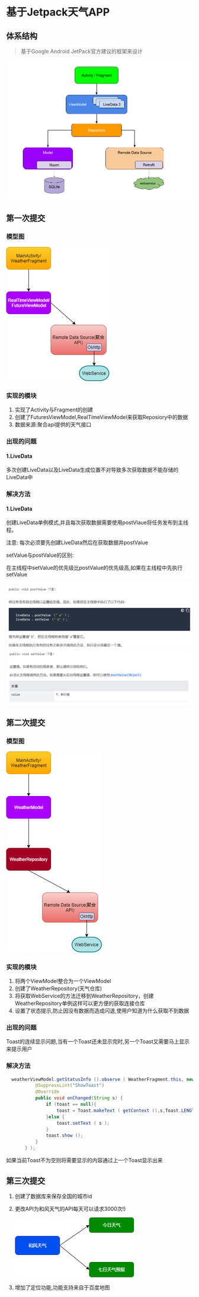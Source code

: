 # 基于Jetpack天气APP
## 体系结构

> 基于Google Android JetPack官方建议的框架来设计

![模型](https://raw.githubusercontent.com/1122pcd1122/My-picture/master/weatherApp/final-architecture.png)

## 第一次提交

### 模型图

​																				<img src="https://raw.githubusercontent.com/1122pcd1122/My-picture/master/weatherApp/%E7%AC%AC%E4%B8%80%E6%AC%A1%E6%A8%A1%E5%9E%8B%E5%9B%BE.png" alt="模型图"  />  



### 实现的模块

1. 实现了Activity与Fragment的创建
2. 创建了FuturesViewModel,RealTimeViewModel来获取Reposiory中的数据
3. 数据来源:聚合api提供的天气接口

### 出现的问题

#### 1.LiveData

多次创建LiveData以及LiveData生成位置不对导致多次获取数据不能存储的LiveData中

### 解决方法

#### 1.LiveData

创建LiveData单例模式,并且每次获取数据需要使用postVlaue将任务发布到主线程。

注意: 每次必须要先创建LiveData然后在获取数据并postValue

setValue与postValue的区别:

在主线程中setValue的优先级比postValue的优先级高,如果在主线程中先执行setValue

<img src="https://raw.githubusercontent.com/1122pcd1122/My-picture/master/weatherApp/postValue.png" alt="postValue" style="zoom:80%;" />

<img src="https://raw.githubusercontent.com/1122pcd1122/My-picture/master/weatherApp/setValue.png" alt="setValue" style="zoom:80%;" />

## 第二次提交

### 模型图

![第二次模型图](https://raw.githubusercontent.com/1122pcd1122/My-picture/master/weatherApp/%E7%AC%AC%E4%BA%8C%E6%AC%A1%E6%A8%A1%E5%9E%8B%E5%9B%BE.png)

### 实现的模块

1. 将两个ViewModel整合为一个ViewModel
2. 创建了WeatherRepository(天气仓库)
3. 将获取WebService的方法迁移到WeatherRepository，创建WeatherRepository单例这样可以更方便的获取连接仓库
4. 设置了状态提示,防止因没有数据而造成闪退,使用户知道为什么获取不到数据

### 出现的问题

Toast的连续显示问题,当有一个Toast还未显示完时,另一个Toast又需要马上显示来提示用户

### 解决方法

```java
  weatherViewModel.getStatusInfo ().observe ( WeatherFragment.this, new Observer<String> () {
           @SuppressLint("ShowToast")
           @Override
           public void onChanged(String s) {
               if (toast == null){
                   toast = Toast.makeText ( getContext (),s,Toast.LENGTH_SHORT );
               }else {
                   toast.setText ( s );
               }
               toast.show ();
           }
       } );
```

如果当前Toast不为空则将需要显示的内容通过上一个Toast显示出来

## 第三次提交

1. 创建了数据库来保存全国的城市id

2. 更改API为和风天气的API每天可以请求3000次!)

   ![api](https://raw.githubusercontent.com/1122pcd1122/My-picture/master/weatherApp/API.png)

3. 增加了定位功能,功能支持来自于百度地图

   
